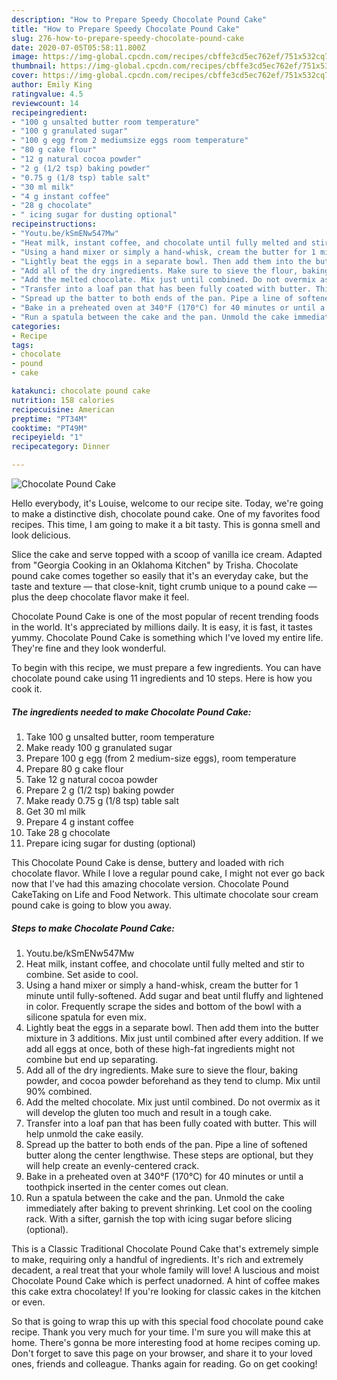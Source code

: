 ```yaml
---
description: "How to Prepare Speedy Chocolate Pound Cake"
title: "How to Prepare Speedy Chocolate Pound Cake"
slug: 276-how-to-prepare-speedy-chocolate-pound-cake
date: 2020-07-05T05:58:11.800Z
image: https://img-global.cpcdn.com/recipes/cbffe3cd5ec762ef/751x532cq70/chocolate-pound-cake-recipe-main-photo.jpg
thumbnail: https://img-global.cpcdn.com/recipes/cbffe3cd5ec762ef/751x532cq70/chocolate-pound-cake-recipe-main-photo.jpg
cover: https://img-global.cpcdn.com/recipes/cbffe3cd5ec762ef/751x532cq70/chocolate-pound-cake-recipe-main-photo.jpg
author: Emily King
ratingvalue: 4.5
reviewcount: 14
recipeingredient:
- "100 g unsalted butter room temperature"
- "100 g granulated sugar"
- "100 g egg from 2 mediumsize eggs room temperature"
- "80 g cake flour"
- "12 g natural cocoa powder"
- "2 g (1/2 tsp) baking powder"
- "0.75 g (1/8 tsp) table salt"
- "30 ml milk"
- "4 g instant coffee"
- "28 g chocolate"
- " icing sugar for dusting optional"
recipeinstructions:
- "Youtu.be/kSmENw547Mw"
- "Heat milk, instant coffee, and chocolate until fully melted and stir to combine. Set aside to cool."
- "Using a hand mixer or simply a hand-whisk, cream the butter for 1 minute until fully-softened. Add sugar and beat until fluffy and lightened in color. Frequently scrape the sides and bottom of the bowl with a silicone spatula for even mix."
- "Lightly beat the eggs in a separate bowl. Then add them into the butter mixture in 3 additions. Mix just until combined after every addition. If we add all eggs at once, both of these high-fat ingredients might not combine but end up separating."
- "Add all of the dry ingredients. Make sure to sieve the flour, baking powder, and cocoa powder beforehand as they tend to clump. Mix until 90% combined."
- "Add the melted chocolate. Mix just until combined. Do not overmix as it will develop the gluten too much and result in a tough cake."
- "Transfer into a loaf pan that has been fully coated with butter. This will help unmold the cake easily."
- "Spread up the batter to both ends of the pan. Pipe a line of softened butter along the center lengthwise. These steps are optional, but they will help create an evenly-centered crack."
- "Bake in a preheated oven at 340°F (170°C) for 40 minutes or until a toothpick inserted in the center comes out clean."
- "Run a spatula between the cake and the pan. Unmold the cake immediately after baking to prevent shrinking. Let cool on the cooling rack. With a sifter, garnish the top with icing sugar before slicing (optional)."
categories:
- Recipe
tags:
- chocolate
- pound
- cake

katakunci: chocolate pound cake 
nutrition: 158 calories
recipecuisine: American
preptime: "PT34M"
cooktime: "PT49M"
recipeyield: "1"
recipecategory: Dinner

---
```



![Chocolate Pound Cake](https://img-global.cpcdn.com/recipes/cbffe3cd5ec762ef/751x532cq70/chocolate-pound-cake-recipe-main-photo.jpg)

Hello everybody, it's Louise, welcome to our recipe site. Today, we're going to make a distinctive dish, chocolate pound cake. One of my favorites food recipes. This time, I am going to make it a bit tasty. This is gonna smell and look delicious.

Slice the cake and serve topped with a scoop of vanilla ice cream. Adapted from &#34;Georgia Cooking in an Oklahoma Kitchen&#34; by Trisha. Chocolate pound cake comes together so easily that it&#39;s an everyday cake, but the taste and texture — that close-knit, tight crumb unique to a pound cake — plus the deep chocolate flavor make it feel.

Chocolate Pound Cake is one of the most popular of recent trending foods in the world. It's appreciated by millions daily. It is easy, it is fast, it tastes yummy. Chocolate Pound Cake is something which I've loved my entire life. They're fine and they look wonderful.


To begin with this recipe, we must prepare a few ingredients. You can have chocolate pound cake using 11 ingredients and 10 steps. Here is how you cook it.

<!--inarticleads1-->

##### The ingredients needed to make Chocolate Pound Cake:

1. Take 100 g unsalted butter, room temperature
1. Make ready 100 g granulated sugar
1. Prepare 100 g egg (from 2 medium-size eggs), room temperature
1. Prepare 80 g cake flour
1. Take 12 g natural cocoa powder
1. Prepare 2 g (1/2 tsp) baking powder
1. Make ready 0.75 g (1/8 tsp) table salt
1. Get 30 ml milk
1. Prepare 4 g instant coffee
1. Take 28 g chocolate
1. Prepare  icing sugar for dusting (optional)


This Chocolate Pound Cake is dense, buttery and loaded with rich chocolate flavor. While I love a regular pound cake, I might not ever go back now that I&#39;ve had this amazing chocolate version. Chocolate Pound CakeTaking on Life and Food Network. This ultimate chocolate sour cream pound cake is going to blow you away. 

<!--inarticleads2-->

##### Steps to make Chocolate Pound Cake:

1. Youtu.be/kSmENw547Mw
1. Heat milk, instant coffee, and chocolate until fully melted and stir to combine. Set aside to cool.
1. Using a hand mixer or simply a hand-whisk, cream the butter for 1 minute until fully-softened. Add sugar and beat until fluffy and lightened in color. Frequently scrape the sides and bottom of the bowl with a silicone spatula for even mix.
1. Lightly beat the eggs in a separate bowl. Then add them into the butter mixture in 3 additions. Mix just until combined after every addition. If we add all eggs at once, both of these high-fat ingredients might not combine but end up separating.
1. Add all of the dry ingredients. Make sure to sieve the flour, baking powder, and cocoa powder beforehand as they tend to clump. Mix until 90% combined.
1. Add the melted chocolate. Mix just until combined. Do not overmix as it will develop the gluten too much and result in a tough cake.
1. Transfer into a loaf pan that has been fully coated with butter. This will help unmold the cake easily.
1. Spread up the batter to both ends of the pan. Pipe a line of softened butter along the center lengthwise. These steps are optional, but they will help create an evenly-centered crack.
1. Bake in a preheated oven at 340°F (170°C) for 40 minutes or until a toothpick inserted in the center comes out clean.
1. Run a spatula between the cake and the pan. Unmold the cake immediately after baking to prevent shrinking. Let cool on the cooling rack. With a sifter, garnish the top with icing sugar before slicing (optional).


This is a Classic Traditional Chocolate Pound Cake that&#39;s extremely simple to make, requiring only a handful of ingredients. It&#39;s rich and extremely decadent, a real treat that your whole family will love! A luscious and moist Chocolate Pound Cake which is perfect unadorned. A hint of coffee makes this cake extra chocolatey! If you&#39;re looking for classic cakes in the kitchen or even. 

So that is going to wrap this up with this special food chocolate pound cake recipe. Thank you very much for your time. I'm sure you will make this at home. There's gonna be more interesting food at home recipes coming up. Don't forget to save this page on your browser, and share it to your loved ones, friends and colleague. Thanks again for reading. Go on get cooking!
